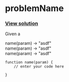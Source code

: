 # problemName
### [View solution](solution/)  
Given a 

name(param) → "asdf"  
name(param) → "asdf"  
name(param) → "asdf"  

```
function name(param) {
    // enter your code here

}
```
